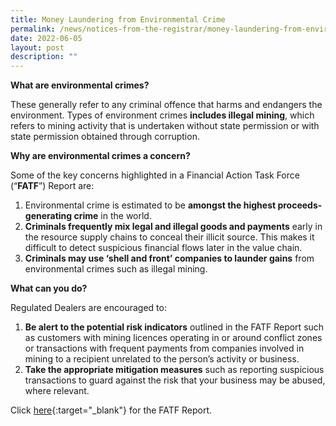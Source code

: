 ```yaml
---
title: Money Laundering from Environmental Crime
permalink: /news/notices-from-the-registrar/money-laundering-from-environmental-crime
date: 2022-06-05
layout: post
description: ""
---
```

**What are environmental crimes?**  

These generally refer to any criminal offence that harms and endangers the environment. Types of environment crimes **includes illegal mining**, which refers to mining activity that is undertaken without state permission or with state permission obtained through corruption.

**Why are environmental crimes a concern?**

Some of the key concerns highlighted in a Financial Action Task Force (“**FATF**”) Report are:

1. Environmental crime is estimated to be **amongst the highest proceeds-generating crime** in the world.
2. **Criminals frequently mix legal and illegal goods and payments** early in the resource supply chains to conceal their illicit source. This makes it difficult to detect suspicious financial flows later in the value chain.
3. **Criminals may use ‘shell and front’ companies to launder gains** from environmental crimes such as illegal mining. 
 

**What can you do?**

Regulated Dealers are encouraged to:

1. **Be alert to the potential risk indicators** outlined in the FATF Report such as customers with mining licences operating in or around conflict zones or transactions with frequent payments from companies involved in mining to a recipient unrelated to the person’s activity or business.
2. **Take the appropriate mitigation measures** such as reporting suspicious transactions to guard against the risk that your business may be abused, where relevant. 
 
Click [here](https://go.gov.sg/fatf-environmental-crime-report){:target="_blank"} for the FATF Report.